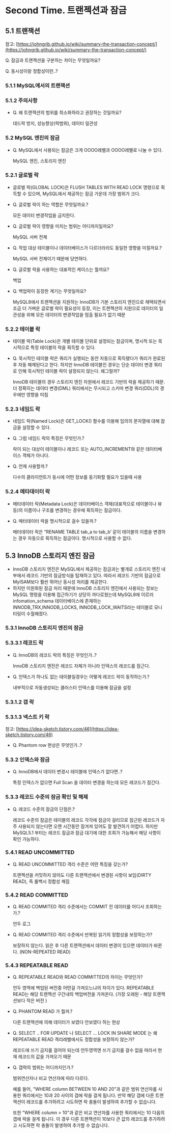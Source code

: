 # Second Time. 트랜젝션과 잠금

## 5.1 트랜잭션

참고:  [https://johngrib.github.io/wiki/summary-the-transaction-concept/](https://johngrib.github.io/wiki/summary-the-transaction-concept/)

Q. 잠금과 트랜젝션을 구분하는 차이는 무엇일까요?

Q. 동시성이랑 정합성이란..?

### 5.1.1 MySQL에서의 트랜잭션

### 5.1.2 주의사항

- Q. 왜 트랜젝션의 범위를 최소화하라고 권장하는 것일까요?
    
    데드락 방지, 성능향상(락범위), 데이터 일관성
    

### 5.2 MySQL 엔진의 잠금

- Q. MySQL에서 사용되는 잠금은 크게 OOOO레벨과 OOOO레벨로 나눌 수 있다.
    
    MySQL 엔진, 스토리지 엔진
    

### 5.2.1 글로벌 락

- 글로벌 락(GLOBAL LOCK)은 FLUSH TABLES WITH READ LOCK 명령으로 획득할 수 있으며, MySQL에서 제공하는 잠금 가운데 가장 범위가 크다.

- Q. 글로벌 락이 하는 역할은 무엇일까요.?
    
    모든 데이터 변경작업을 금지한다.
    
- Q. 글로벌 락이 영향을 미치는 범위는 어디까지일까요?
    
    MySQL 서버 전체
    
- Q. 작업 대상 테이블이나 데이터베이스가 다르더라라도 동일한 영향을 미칠까요.?
    
    MySQL 서버 전체이기 때문에 당연하다.
    
- Q. 글로벌 락을 사용하는 대표적인 케이스는 뭘까요?
    
    백업
    
- Q. 백업락이 등장한 계기는 무엇일까요?
    
    MySQL8에서 트랜젝션을 지원하는 InnoDB가 기본 스토리지 엔진으로 채택되면서 조금 더 가벼운 글로벌 락이 필요성이 등장, 이는 트랜젝션의 지원으로 데이터의 일관성을 위해 모든 데이터의 변경작업을 멈출 필요가 없기 때문
    

### 5.2.2 테이블 락

- 테이블 락(Table Lock)은 개별 테이블 단위로 설정되는 잠금이며, 명시적 또는 묵시적으로 특정 테이블의 락을 획득할 수 있다.

- Q. 묵시적인 테이블 락은 쿼리가 실행되는 동안 자동으로 획득됐다가 쿼리가 완료된 후 자동 해제된다고 한다. 하지만 InnoDB 테이블인 경우는 단순 데이터 변경 쿼리로 인해 묵시적인 테이블 락이 설정되지 않는다. 왜그럴까?
    
    InnoDB 테이블의 경우 스토리지 엔진 차원에서 레코드 기반의 락을 제공하기 때문. 더 정확히는 데이터 변경(DML) 쿼리에서는 무시되고 스키마 변경 쿼리(DDL)의 경우에만 영향을 미침
    

### 5.2.3 네임드 락

- 네임드 락(Named Lock)은 GET_LOCK() 함수를 이용해 임의의 문자열에 대해 잠금을 설정할 수 있다.

- Q. 그럼 네임드 락의 특징은 무엇인가.?
    
    락이 되는 대상이 테이블이나 레코드 또는 AUTO_INCREMENT와 같은 데이터베이스 객체가 아니다.
    
- Q. 언제 사용할까.?
    
    다수의 클라이언트가 동시에 어떤 정보를 동기화할 필요가 있을때 사용
    

### 5.2.4 메타데이터 락

- 메타데이터 락(Metadata Lock)은 데이터베이스 객체(대표적으로 테이블이나 뷰 등)의 이름이나 구조를 변경하는 경우에 획득하는 잠금이다.

- Q. 메터데이터 락을 명시적으로 걸수 있을까.?
    
    메터데이터 락은 “RENAME TABLE tab_a to tab_b’ 같이 테이블의 이름을 변경하는 경우 자동으로 획득하는 잠금이다. 명시적으로 사용할 수 없다.
    

## 5.3 InnoDB 스토리지 엔진 잠금

- InnoDB 스토리지 엔진은 MySQL에서 제공하는 잠금과는 별개로 스토리지 엔진 내부에서 레코드 기반의 잠금방식을 탑재하고 있다. 따라서 레코드 기반의 잠금으로 MyISAM보다 훨씬 뛰어난 동시성 처리를 제공한다.
- 하지만 이원화된 잠금 처리 때문에 InnoDB 스토리지 엔진에서 사용되는 정보는 MySQL 명령을 이용해 접근하기가 상당히 까다로웠는데 MySQL8에 이르러 infomation_schema 데이터베이스에 존재하는 INNODB_TRX,INNODB_LOCKS, INNODB_LOCK_WAITS라는 테이블로 모니터링이 수월해졌다.

### 5.3.1 InnoDB 스토리지 엔진의 잠금

### 5.3.3.1 레코드 락

- Q. InnoDB의 레코드 락의 특징은 무엇인가..?
    
    InnoDB 스토리지 엔진은 레코드 자체가 아니라 인덱스의 레코드를 잠근다.
    
- Q. 인덱스가 하나도 없는 테이블일경우는 어떻게 레코드 락이 동작하는가.?
    
    내부적으로 자동생성되는 클러스터 인덱스를 이용해 잠금을 설정
    

### 5.3.1.2 갭 락

### 5.3.1.3 넥스트 키 락

참고: [https://idea-sketch.tistory.com/46](https://idea-sketch.tistory.com/46)

- Q. Phantom row 현상은 무엇인가..?

### 5.3.2 인덱스와 잠금

- Q. InnoDB에서 데이터 변경시 테이블에 인덱스가 없다면..?
    
    특정 인덱스가 없으면 Full Scan 을 데이터 변경을 하는데 모든 레코드가 잠긴다.
    

### 5.3.3 레코드 수준의 잠금 확인 및 해제

- Q. 레코드 수준의 잠금의 단점은.?
    
    레코드 수준의 잠금은 테이블의 레코드 각각에 잠금이 걸리므로 잠근된 레코드가 자주 사용되지 않는다면 오랜 시간동안 잠겨져 있어도 잘 발견하기 어렵다. 하지만 MySQL5.1 부터는 레코드 잠금과 잠금 대기에 대한 조회가 가능해서 해당 사항이 확인 가능하다.
    

### 5.4.1 READ UNCOMMITTED

- Q. READ UNCOMMITTED 격리 수준은 어떤 특징을 갖는가?
    
    트랜젝션을 커밋하지 않아도 다른 트랜잭션에서 변경된 사항이 보임(DIRTY READ), 즉 롤백시 정합성 깨짐
    

### 5.4.2 READ COMMITTED

- Q. READ COMMITED 격리 수준에서는 COMMIT 전 데이터를 어디서 조회하는가.?
    
    언두 로그
    
- Q. READ COMMITED 격리 수준에서 반복된 읽기의 정합성을 보장하는가?
    
    보장하지 않는다. 읽은 후 다른 트랜잭션에서 데이터 변경이 있으면 데이터가 바뀐다. (NON-REPEATED READ)
    

### 5.4.3 REPEATABLE READ

- Q. REPEATABLE READ와 READ COMMITTED의 차이는 무엇인가?
    
    언두 영역에 백업된 버전중 어떤걸 가져오느냐의 차이가 있다. REPEATABLE READ는 해당 트랜잭션 구간내의 백업버전을 가져온다. (가장 오래된 - 해당 트랜잭션보다 작은 버전 )
    
- Q. PHANTOM READ 가 뭘까.?
    
    다른 트랜잭션에 의해 데이터가 보였다 안보였다 하는 현상 
    
- Q. SELECT .. FOR UPDATE 나 SELECT … LOCK IN SHARE MODE 는 왜 REPEATABLE READ 격리레벨에서도 정합성을 보장하지 않는가?
    
    레코드에 쓰기 금지를 걸어야 되는데 언두영역엔 쓰기 금지를 걸수 없음 따라서 현재 레코드의 값을 가져오기 때문
    
- Q. 갭락의 범위는 어디까지인가.?
    
    범위연산자나 비교 연산자에 따라 다르다. 
    
    예를 들어, "WHERE column BETWEEN 10 AND 20"과 같은 범위 연산자를 사용한 쿼리에서는 10과 20 사이의 갭에 락을 걸게 됩니다. 만약 해당 갭에 다른 트랜잭션이 레코드를 추가하려고 시도하면 락 충돌이 발생하여 추가할 수 없습니다.
    
    또한 "WHERE column > 10"과 같은 비교 연산자를 사용한 쿼리에서는 10 다음의 갭에 락을 걸게 됩니다. 이 경우 다른 트랜잭션이 10보다 큰 값의 레코드를 추가하려고 시도하면 락 충돌이 발생하여 추가할 수 없습니다.